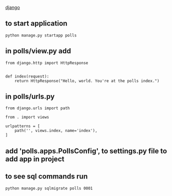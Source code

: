 [django](https://docs.djangoproject.com/en/2.2/intro/tutorial03/)  
## to start application 
    python manage.py startapp polls
## in polls/view.py  add 
    from django.http import HttpResponse
    
    
    def index(request):
        return HttpResponse("Hello, world. You're at the polls index.")
## in polls/urls.py
    from django.urls import path
    
    from . import views
    
    urlpatterns = [
        path('', views.index, name='index'),
    ]        
## add 'polls.apps.PollsConfig',   to settings.py file to add app in project        
## to see sql commands run 
    python manage.py sqlmigrate polls 0001
 
 
 
    